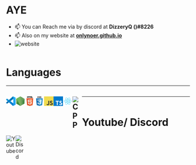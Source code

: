   # AYE

- 📫 You can Reach me via by discord at <strong>DizzeryQ ()#8226</strong>
- 📫 Also on my website at <strong>[onlynoer.github.io][website]</strong>
- ![website](https://img.shields.io/website?label=onlynoer.github.io&style=for-the-badge&url=https%3A%2F%2Fonlynoer.github.io)

``` 
```

# Languages
---
## <img align="left" alt="Visual Studio Code" width="26px" src="https://raw.githubusercontent.com/github/explore/80688e429a7d4ef2fca1e82350fe8e3517d3494d/topics/visual-studio-code/visual-studio-code.png" /> <img align="left" alt="Node.js" width="26px" src="https://raw.githubusercontent.com/github/explore/80688e429a7d4ef2fca1e82350fe8e3517d3494d/topics/nodejs/nodejs.png" /> <img align="left" alt="HTML5" width="26px" src="https://raw.githubusercontent.com/github/explore/80688e429a7d4ef2fca1e82350fe8e3517d3494d/topics/html/html.png" /> <img align="left" alt="CSS3" width="26px" src="https://raw.githubusercontent.com/github/explore/80688e429a7d4ef2fca1e82350fe8e3517d3494d/topics/css/css.png" /> <img align="left" alt="JavaScript" width="26px" src="https://raw.githubusercontent.com/github/explore/80688e429a7d4ef2fca1e82350fe8e3517d3494d/topics/javascript/javascript.png" /> <img align="left" alt="Typescript" width="26px" src="https://raw.githubusercontent.com/github/explore/80688e429a7d4ef2fca1e82350fe8e3517d3494d/topics//typescript/typescript.png" /> <img align="left" alt="React" width="26px" src="https://raw.githubusercontent.com/github/explore/80688e429a7d4ef2fca1e82350fe8e3517d3494d/topics/react/react.png" /><img align="left" alt="CPP" width="26px" src="https://raw.githubusercontent.com/get-icon/geticon/master/icons/c-plusplus.svg" />

---

```
```
# Youtube/ Discord

[<img align="left" alt="Youtube" width="26px" src="https://www.iconpacks.net/icons/2/free-youtube-logo-icon-2431-thumb.png" />][1][<img align="left" alt="Discord" width="26px" src="https://cdn.icon-icons.com/icons2/2108/PNG/512/discord_icon_130958.png"/>][2]

[1]: https://www.youtube.com/c/DizzeryQ
[2]: https://www.discord.gg/BgYnGQG
[website]: https://onlynoer.github.io
